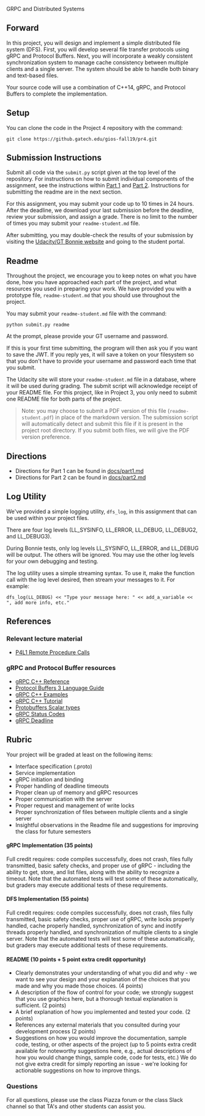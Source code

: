  GRPC and Distributed Systems

## Forward

In this project, you will design and implement a simple distributed file system (DFS).  First, you will develop several file transfer protocols using gRPC and Protocol Buffers. Next, you will incorporate a weakly consistent synchronization system to manage cache consistency between multiple clients and a single server. The system should be able to handle both binary and text-based files.

Your source code will use a combination of C++14, gRPC, and Protocol Buffers to complete the implementation.

## Setup

You can clone the code in the Project 4 repository with the command:

```
git clone https://github.gatech.edu/gios-fall19/pr4.git
```

## Submission Instructions

Submit all code via the `submit.py` script given at the top level of the repository. For instructions on how to submit individual components of the assignment, see the instructions within [Part 1](docs/part1.md) and [Part 2](docs/part2.md). Instructions for submitting the readme are in the next section.

For this assignment, you may submit your code up to 10 times in 24 hours. After the deadline, we download your last submission before the deadline, review your submission, and assign a grade. There is no limit to the number of times you may submit your `readme-student.md` file.

After submitting, you may double-check the results of your submission by visiting the [Udacity/GT Bonnie website](https://bonnie.udacity.com) and going to the student portal.

## Readme

Throughout the project, we encourage you to keep notes on what you have done, how you have approached each part of the project, and what resources you used in preparing your work. We have provided you with a prototype file, `readme-student.md` that you should use throughout the project.

You may submit your `readme-student.md` file with the command:

```
python submit.py readme
```

At the prompt, please provide your GT username and password.

If this is your first time submitting, the program will then ask you if you want to save the JWT. If you reply yes, it will save a token on your filesystem so that you don't have to provide your username and password each time that you submit.

The Udacity site will store your `readme-student.md` file in a database, where it will be used during grading. The submit script will acknowledge receipt of your README file. For this project, like in Project 3, you only need to submit one README file for both parts of the project.

> Note: you may choose to submit a PDF version of this file (`readme-student.pdf`) in place of the markdown version. The submission script will automatically detect and submit this file if it is present in the project root directory. If you submit both files, we will give the PDF version preference.

## Directions

- Directions for Part 1 can be found in [docs/part1.md](docs/part1.md)
- Directions for Part 2 can be found in [docs/part2.md](docs/part2.md)

## Log Utility 

We've provided a simple logging utility, `dfs_log`, in this assignment that can be used within your project files. 

There are four log levels (LL_SYSINFO, LL_ERROR, LL_DEBUG, LL_DEBUG2, and LL_DEBUG3). 

During Bonnie tests, only log levels LL_SYSINFO, LL_ERROR, and LL_DEBUG will be output. The others will be ignored. You may use the other log levels for your own debugging and testing. 

The log utility uses a simple streaming syntax. To use it, make the function call with the log level desired, then stream your messages to it. For example: 

```
dfs_log(LL_DEBUG) << "Type your message here: " << add_a_variable << ", add more info, etc."
```
 
## References

### Relevant lecture material

- [P4L1 Remote Procedure Calls](https://www.udacity.com/course/viewer#!/c-ud923/l-3450238825)

### gRPC and Protocol Buffer resources

- [gRPC C++ Reference](https://grpc.github.io/grpc/cpp/index.html)
- [Protocol Buffers 3 Language Guide](https://developers.google.com/protocol-buffers/docs/proto3)
- [gRPC C++ Examples](https://github.com/grpc/grpc/tree/master/examples/cpp)
- [gRPC C++ Tutorial](https://grpc.io/docs/tutorials/basic/c/)
- [Protobuffers Scalar types](https://developers.google.com/protocol-buffers/docs/proto3#scalar)
- [gRPC Status Codes](https://github.com/grpc/grpc/blob/master/doc/statuscodes.md)
- [gRPC Deadline](https://grpc.io/blog/deadlines/)

## Rubric

Your project will be graded at least on the following items:

- Interface specification (.proto)
- Service implementation
- gRPC initiation and binding
- Proper handling of deadline timeouts
- Proper clean up of memory and gRPC resources
- Proper communication with the server
- Proper request and management of write locks
- Proper synchronization of files between multiple clients and a single server
- Insightful observations in the Readme file and suggestions for improving the class for future semesters

#### gRPC Implementation (35 points)

Full credit requires: code compiles successfully, does not crash, files fully transmitted, basic safety checks, and proper use of gRPC  - including the ability to get, store, and list files, along with the ability to recognize a timeout. Note that the automated tests will test some of these automatically, but graders may execute additional tests of these requirements.

#### DFS Implementation (55 points)

Full credit requires: code compiles successfully, does not crash, files fully transmitted, basic safety checks, proper use of gRPC, write locks properly handled, cache properly handled, synchronization of sync and inotify threads properly handled, and synchronization of multiple clients to a single server. Note that the automated tests will test some of these automatically, but graders may execute additional tests of these requirements.

#### README (10 points + 5 point extra credit opportunity)

* Clearly demonstrates your understanding of what you did and why - we want to see your design and your explanation of the choices that you made and why you made those choices. (4 points)
* A description of the flow of control for your code; we strongly suggest that you use graphics here, but a thorough textual explanation is sufficient. (2 points)
* A brief explanation of how you implemented and tested your code. (2 points)
* References any external materials that you consulted during your development process (2 points)
* Suggestions on how you would improve the documentation, sample code, testing, or other aspects of the project (up to 5 points extra credit available for noteworthy suggestions here, e.g., actual descriptions of how you would change things, sample code, code for tests, etc.) We do not give extra credit for simply reporting an issue - we're looking for actionable suggestions on how to improve things.

### Questions

For all questions, please use the class Piazza forum or the class Slack channel so that TA's and other students can assist you.

